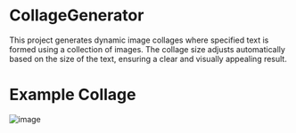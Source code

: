 # CollageGenerator
This project generates dynamic image collages where specified text is formed using a collection of images. The collage size adjusts automatically based on the size of the text, ensuring a clear and visually appealing result.

# Example Collage
![image](https://github.com/user-attachments/assets/92206cdd-13c9-4a13-8e8f-32066fe412eb)
